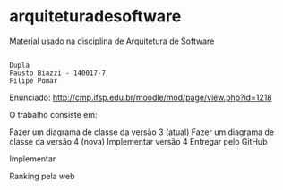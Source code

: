# arquiteturadesoftware
Material usado na disciplina de Arquitetura de Software

~~~~~~~~~~~~~~~~~~~~~~~~~~~~~~~~~~~~~~~~~~~~~~

Dupla
Fausto Biazzi - 140017-7
Filipe Pomar

~~~~~~~~~~~~~~~~~~~~~~~~~~~~~~~~~~~~~~~~~~~~~~

Enunciado: http://cmp.ifsp.edu.br/moodle/mod/page/view.php?id=1218

O trabalho consiste em:

Fazer um diagrama de classe da versão 3 (atual)
Fazer um diagrama de classe da versão 4 (nova)
Implementar versão 4
Entregar pelo GitHub

Implementar

Ranking pela web
